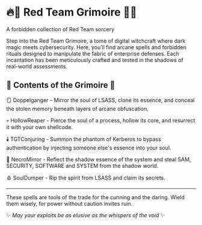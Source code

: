 # 🔥📜 Red Team Grimoire 📜🔥
A forbidden collection of Red Team sorcery

Step into the Red Team Grimoire, a tome of digital witchcraft where dark magic meets cybersecurity. Here, you’ll find arcane spells and forbidden rituals designed to manipulate the fabric of enterprise defenses. Each incantation has been meticulously crafted and tested in the shadows of real-world assessments.

## 🔮 Contents of the Grimoire 🔮

🪞 Doppelganger – Mirror the soul of LSASS, clone its essence, and conceal the stolen memory beneath layers of arcane obfuscation.

💀 HollowReaper - Pierce the soul of a process, hollow its core, and resurrect it with your own shellcode.

🕯️ TGTConjuring - Summon the phantom of Kerberos to bypass authentication by injecting someone else's essence into your soul.

🧟 NecroMirror - Reflect the shadow essence of the system and steal SAM, SECURITY, SOFTWARE and SYSTEM from the shadow world.

🩸 SoulDumper - Rip the spirit from LSASS and claim its secrets.

----------------------------------------------------------------------

These spells are tools of the trade for the cunning and the daring. Wield them wisely, for power without caution invites ruin.

✨ *May your exploits be as elusive as the whispers of the void* ✨
